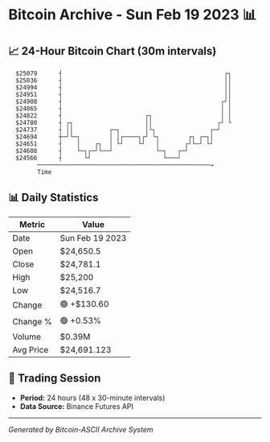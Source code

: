 # Bitcoin Archive - Sun Feb 19 2023 📊

## 📈 24-Hour Bitcoin Chart (30m intervals)

```
  $25079      ┤                                             ┌┐ 
  $25036      ┤                                             ││ 
  $24994      ┤                                             ││ 
  $24951      ┤                                             ││ 
  $24908      ┤                                            ┌┘│ 
  $24865      ┤                                            │ │ 
  $24822      ┤                       ┌┐                   │ │ 
  $24780      ┤ ┌┐                    ││                  ┌┘ └ 
  $24737      ┤ ││          ┌─┐       │└┐               ┌─┘    
  $24694      ┼─┘└─┐        │ │┌────┐┌┘ └┐        ┌┐ ┌─┐│      
  $24651      ┤    │    ┌┐  │ └┘    └┘   │       ┌┘└─┘ └┘      
  $24608      ┤    └─┐┌─┘└──┘            └─┐   ┌─┘             
  $24566      ┤      └┘                    └───┘               
        ────────────────────────────────────────────────→
        Time
```

## 📊 Daily Statistics

| Metric | Value |
|--------|-------|
| Date | Sun Feb 19 2023 |
| Open | $24,650.5 |
| Close | $24,781.1 |
| High | $25,200 |
| Low | $24,516.7 |
| Change | 🟢 +$130.60 |
| Change % | 🟢 +0.53% |
| Volume | $0.39M |
| Avg Price | $24,691.123 |

## 📅 Trading Session

- **Period:** 24 hours (48 x 30-minute intervals)
- **Data Source:** Binance Futures API

---
*Generated by Bitcoin-ASCII Archive System*
